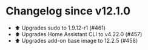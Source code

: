 # Changelog since v12.1.0
- ⬆️ Upgrades sudo to 1.9.12-r1 (#461) 
- ⬆️ Upgrades Home Assistant CLI to v4.22.0 (#457) 
- ⬆️ Upgrades add-on base image to 12.2.5 (#458) 
